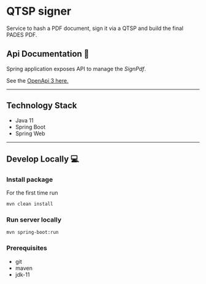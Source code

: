 # QTSP signer

Service to hash a PDF document, sign it via a QTSP and build the final PADES PDF.

## Api Documentation 📖

Spring application exposes API to manage the _SignPdf_.

See
the [OpenApi 3 here.](https://editor.swagger.io/?url=https://raw.githubusercontent.com/pagopa/io-microservice-sign-qtsp/feat-pades-pdf/openapi/openapi.yaml?v=1)

---

## Technology Stack
- Java 11
- Spring Boot
- Spring Web
---

## Develop Locally 💻

### Install package

For the first time run

```sh
mvn clean install
```
### Run server locally

```sh
mvn spring-boot:run 
```

### Prerequisites
- git
- maven
- jdk-11
